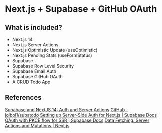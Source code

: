 # Next.js + Supabase + GitHub OAuth

## What is included?

- Next.js 14
- Next.js Server Actions
- Next.js Optimistic Update (useOptimistic)
- Next.js Pending Stats (useFormStatus)
- Supabase
- Supabase Row Level Security
- Supabase Email Auth
- Supabase GitHub OAuth
- A CRUD Todo App

## References

[Supabase and NextJS 14:  Auth and Server Actions](https://www.youtube.com/watch?v=A6-56miVA_0)
[GitHub - jolbol1/supatodo](https://github.com/jolbol1/supatodo)
[Setting up Server-Side Auth for Next.js | Supabase Docs](https://supabase.com/docs/guides/auth/server-side/nextjs)
[OAuth with PKCE flow for SSR | Supabase Docs](https://supabase.com/docs/guides/auth/server-side/oauth-with-pkce-flow-for-ssr)
[Data Fetching: Server Actions and Mutations | Next.js](https://nextjs.org/docs/app/building-your-application/data-fetching/server-actions-and-mutations#optimistic-updates)

